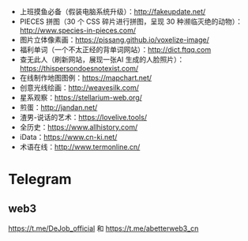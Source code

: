 - 上班摸鱼必备（假装电脑系统升级）：http://fakeupdate.net/
- PIECES 拼图（30 个 CSS 碎片进行拼图，呈现 30 种濒临灭绝的动物）：http://www.species-in-pieces.com/
- 图片立体像素画：https://pissang.github.io/voxelize-image/
- 福利单词（一个不太正经的背单词网站）：http://dict.ftqq.com
- 查无此人（刷新网站，展现一张AI 生成的人脸照片）：https://thispersondoesnotexist.com/
- 在线制作地图图例：https://mapchart.net/
- 创意光线绘画：http://weavesilk.com/
- 星系观察：https://stellarium-web.org/
- 煎蛋：http://jandan.net/
- 渣男-说话的艺术：https://lovelive.tools/
- 全历史：https://www.allhistory.com/
- iData：https://www.cn-ki.net/
- 术语在线：http://www.termonline.cn/

# Telegram

## web3

https://t.me/DeJob_official 和 https://t.me/abetterweb3_cn